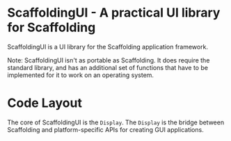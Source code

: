 # ScaffoldingUI - A practical UI library for Scaffolding

ScaffoldingUI is a UI library for the Scaffolding application framework.

Note: ScaffoldingUI isn't as portable as Scaffolding. It does require the standard library, and has an additional set of functions that have to be implemented for it to work on an operating system.

# Code Layout

The core of ScaffoldingUI is the `Display`. The `Display` is the bridge between Scaffolding and platform-specific APIs for creating GUI applications.
